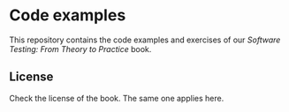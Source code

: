 # Code examples

This repository contains the code examples and exercises of
our *Software Testing: From Theory to Practice* book.


## License

Check the license of the book. The same one applies here.
